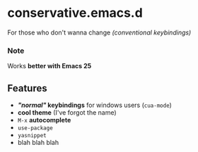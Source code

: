 # conservative.emacs.d

For those who don't wanna change _(conventional keybindings)_

### Note
Works **better with Emacs 25**

## Features

- **_"normal"_ keybindings** for windows users (`cua-mode`)
- **cool theme** (I've forgot the name)
- `M-x` **autocomplete**
- `use-package`
- `yasnippet`
- blah blah blah
